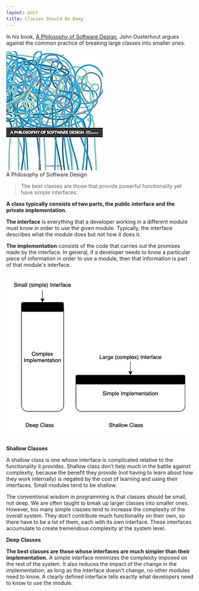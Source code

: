 ```yaml
---
layout: post
title: Classes Should Be Deep
---
```


In his book, [A Philosophy of Software Design](https://www.amazon.ca/Philosophy-Software-Design-John-Ousterhout/dp/1732102201/ref=sr_1_1?dchild=1&keywords=a+philosophy+of+software+design&qid=1614756800&sr=8-1), John Ousterhout argues against the common practice of breaking large classes into smaller ones.

<div class="book centered">
  <a target="_blank" href="../images/books/philosophy_of_software_design.jpg">
    <img src="../images/books/philosophy_of_software_design.jpg" alt="A Philosophy of Software Design">
  </a>
  <div class="caption">A Philosophy of Software Design</div>
</div>  

> The best classes are those that provide powerful functionality yet have simple interfaces.

**A class typically consists of two parts, the public interface and the private implementation.**

**The interface** is everything that a developer working in a different module must know in order to use the given module. Typically, the interface describes what the module does but not how it does it.

**The implementation** consists of the code that carries out the promises made by the interface. In general, if a developer needs to know a particular piece of information in order to use a module, then that information is part of that module's interface.

<div class="random centered">
  <a target="_blank" href="../images/random/deep_modules.jpg">
    <img src="../images/random/deep_modules.jpg" alt="Deep vs. Shallow Modules">
  </a>
</div>

**Shallow Classes**

A shallow class is one whose interface is complicated relative to the functionality it provides. Shallow class don’t help much in the battle against complexity, because the benefit they provide (not having to learn about how they work internally) is negated by the cost of learning and using their interfaces. Small modules tend to be shallow.

The conventional wisdom in programming is that classes should be small, not deep. We are often taught to break up larger classes into smaller ones. However, too many simple classes tend to increase the complexity of the overall system. They don’t contribute much functionality on their own, so there have to be a lot of them, each with its own interface. These interfaces accumulate to create tremendous complexity at the system level.

**Deep Classes**

**The best classes are those whose interfaces are much simpler than their implementation.** A simple interface minimizes the complexity imposed on the rest of the system. It also reduces the impact of the change in the implementation; as long as the interface doesn't change, no other modules need to know. A clearly defined interface tells exactly what developers need to know to use the module.
